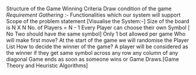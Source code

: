 
Structure of the Game
Winning Criteria
Draw condition of the game
*Requirement Gathering*  :- Functionalities which our system will support 
	Scope of the problem statement [Visualise the System:-]
	Size of the board is N X N
	No. of Players = N - 1
	Every Player can choose their own Symbol [ No Two should have the same symbol]
	Only 1 bot allowed per game
	Who will make first move?
		At the start of the game we will randomise the Player List
	How to decide the winner of the game?
		A player will be considered as the winner if they get same symbol across any row any column of any diagonal
	Game ends as soon as someone wins or Game Draws.[Game Theory and Heuristic Algorithms]
